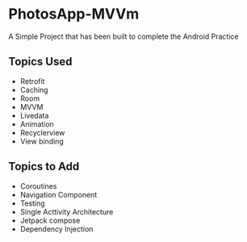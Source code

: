 # PhotosApp-MVVm
A Simple Project that has been built to complete the Android Practice

## Topics Used
 - Retrofit
 - Caching
 - Room
 - MVVM
 - Livedata
 - Animation
 - Recyclerview
 - View binding

## Topics to Add
 - Coroutines
 - Navigation Component
 - Testing
 - Single Acttivity Architecture
 - Jetpack compose
 - Dependency Injection
